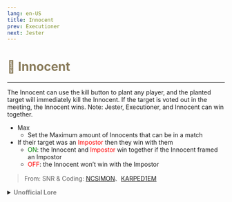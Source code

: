 ```yaml
---
lang: en-US
title: Innocent
prev: Executioner
next: Jester
---
```


# <font color="#887a59">👼 <b>Innocent</b></font> <Badge text="Evil" type="tip" vertical="middle"/>
---

The Innocent can use the kill button to plant any player, and the planted target will immediately kill the Innocent. If the target is voted out in the meeting, the Innocent wins. Note: Jester, Executioner, and Innocent can win together.
* Max
  * Set the Maximum amount of Innocents that can be in a match
* If their target was an <font color=red>Impostor</font> then they win with them
  * <font color=green>ON</font>: the Innocent and <font color=red>Impostor</font> win together if the Innocent framed an Impostor
  * <font color=red>OFF</font>: the Innocent won’t win with the Impostor


> From: SNR & Coding: [NCSIMON](https://github.com/NCSIMON)、[KARPED1EM](https://github.com/KARPED1EM)

<details>
<summary><b><font color=gray>Unofficial Lore</font></b></summary>

Placeholder: This role is a ROLE OH EM GOSH
> Submitted by: Member
</details>
